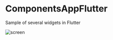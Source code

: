 # ComponentsAppFlutter

Sample of several widgets in Flutter


![screen](https://github.com/MateoDev97/ComponentsAppFlutter/assets/25846938/e029223c-b241-4fbd-89de-d7b5026f8251)
